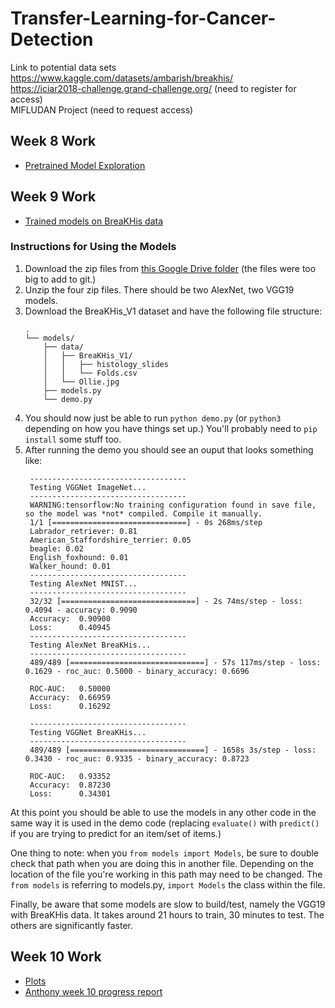 # Transfer-Learning-for-Cancer-Detection

Link to potential data sets <br>
https://www.kaggle.com/datasets/ambarish/breakhis/ <br>
https://iciar2018-challenge.grand-challenge.org/ (need to register for access) <br>
MIFLUDAN Project (need to request access)

## Week 8 Work
 - [Pretrained Model Exploration](pretrained_model_exploration)

## Week 9 Work
 - [Trained models on BreaKHis data](models/)

### Instructions for Using the Models

1. Download the zip files from [this Google Drive folder](https://drive.google.com/drive/folders/1DgCZn3C6yaeGEUnvJTnDEKkcK7UU0XQJ?usp=sharing) (the files were too big to add to git.)
2. Unzip the four zip files. There should be two AlexNet, two VGG19 models. 
3. Download the BreaKHis_V1 dataset and have the following file structure:
    ```
    .
    └── models/
        ├── data/
        │   ├── BreaKHis_V1/
        │   │   ├── histology_slides
        │   │   └── Folds.csv
        │   └── Ollie.jpg
        ├── models.py
        └── demo.py
    ```
4. You should now just be able to run `python demo.py` (or `python3` depending on how you have things set up.) You'll probably need to `pip install` some stuff too. 
5. After running the demo you should see an ouput that looks something like:
   ```
    -----------------------------------
    Testing VGGNet ImageNet...
    -----------------------------------
    WARNING:tensorflow:No training configuration found in save file, so the model was *not* compiled. Compile it manually.
    1/1 [==============================] - 0s 268ms/step
    Labrador_retriever: 0.81
    American_Staffordshire_terrier: 0.05
    beagle: 0.02
    English_foxhound: 0.01
    Walker_hound: 0.01
    -----------------------------------
    Testing AlexNet MNIST...
    -----------------------------------
    32/32 [==============================] - 2s 74ms/step - loss: 0.4094 - accuracy: 0.9090
    Accuracy:  0.90900
    Loss:      0.40945
    -----------------------------------
    Testing AlexNet BreaKHis...
    -----------------------------------
    489/489 [==============================] - 57s 117ms/step - loss: 0.1629 - roc_auc: 0.5000 - binary_accuracy: 0.6696

    ROC-AUC:   0.50000
    Accuracy:  0.66959
    Loss:      0.16292

    -----------------------------------
    Testing VGGNet BreaKHis...
    -----------------------------------
    489/489 [==============================] - 1658s 3s/step - loss: 0.3430 - roc_auc: 0.9335 - binary_accuracy: 0.8723

    ROC-AUC:   0.93352
    Accuracy:  0.87230
    Loss:      0.34301
   ```

At this point you should be able to use the models in any other code in the same way it is used in the demo code (replacing `evaluate()` with `predict()` if you are trying to predict for an item/set of items.) 

One thing to note: when you `from models import Models`, be sure to double check that path when you are doing this in another file. Depending on the location of the file you're working in this path may need to be changed. The `from models` is referring to models.py, `import Models` the class within the file.

Finally, be aware that some models are slow to build/test, namely the VGG19 with BreaKHis data. It takes around 21 hours to train, 30 minutes to test. The others are significantly faster.

## Week 10 Work

 - [Plots](plots/)
 - [Anthony week 10 progress report](https://docs.google.com/document/d/1uZBvFIIUoIUqIU0TjwWCGviU0bXXt-hJTB-bOtpZGXc/edit)
